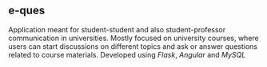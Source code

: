 ## e-ques
Application meant for student-student and also student-professor communication in universities. Mostly focused on university courses, where users can start discussions on different topics and ask or answer questions related to course materials.
Developed using *Flask*, *Angular* and *MySQL*
